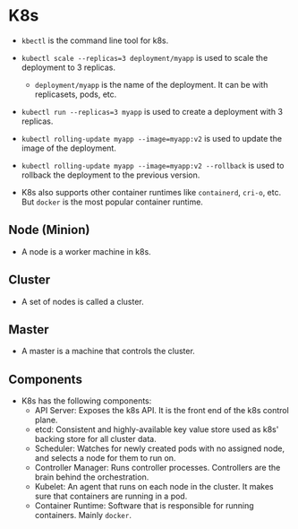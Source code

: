 # K8s

- `kbectl` is the command line tool for k8s.
- `kubectl scale --replicas=3 deployment/myapp` is used to scale the deployment to 3 replicas.
  - `deployment/myapp` is the name of the deployment. It can be with replicasets, pods, etc.
- `kubectl run --replicas=3 myapp` is used to create a deployment with 3 replicas.
- `kubectl rolling-update myapp --image=myapp:v2` is used to update the image of the deployment.
- `kubectl rolling-update myapp --image=myapp:v2 --rollback` is used to rollback the deployment to the previous version.

- K8s also supports other container runtimes like `containerd`, `cri-o`, etc. But `docker` is the most popular container runtime.

## Node (Minion)

- A node is a worker machine in k8s.

## Cluster

- A set of nodes is called a cluster.

## Master

- A master is a machine that controls the cluster.

## Components

- K8s has the following components:
  - API Server: Exposes the k8s API. It is the front end of the k8s control plane.
  - etcd: Consistent and highly-available key value store used as k8s' backing store for all cluster data.
  - Scheduler: Watches for newly created pods with no assigned node, and selects a node for them to run on.
  - Controller Manager: Runs controller processes. Controllers are the brain behind the orchestration.
  - Kubelet: An agent that runs on each node in the cluster. It makes sure that containers are running in a pod.
  - Container Runtime: Software that is responsible for running containers. Mainly `docker`.
